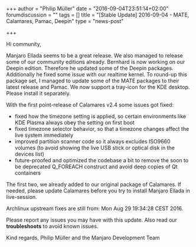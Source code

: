 +++
author = "Philip Müller"
date = "2016-09-04T23:51:14+02:00"
forumdiscussion = ""
tags = []
title = "[Stable Update] 2016-09-04 - MATE, Calamares, Pamac, Deepin"
type = "news-post"

+++

Hi community,

Manjaro Ellada seems to be a great release. We also managed to release some of our community editions already. Bernhard is now working on our Deepin edition. Therefore he updated some of the Deepin packages. Additionally he fixed some issue with our realtime kernel. To round-up this package set, I managed to update some of the MATE packages to their latest release and Pamac. We now support a tray-icon for the KDE desktop. Please install it separately.

With the first point-release of Calamares v2.4 some issues got fixed:

* fixed how the timezone setting is applied, so certain environments like KDE Plasma always obey the setting on first boot
* fixed timezone selector behavior, so that a timezone changes affect the live system immediately
* improved partition scanner code so it always excludes ISO9660 volumes (to avoid showing the live USB stick or optical disk in the devices list)
* future-proofed and optimized the codebase a bit to remove the soon to be deprecated Q_FOREACH construct and avoid deep copies of Qt containers

The first two, we already added to our original package of Calamares. If needed, please update Calamares before you try to install Manjaro Ellada in live-session.

Archlinux upstream fixes are still from: Mon Aug 29 19:34:28 CEST 2016.

Please report any issues you may have with this update. Also read our **troubleshoots** to avoid known issues.

Kind regards,
Philip Müller and the Manjaro Development Team

